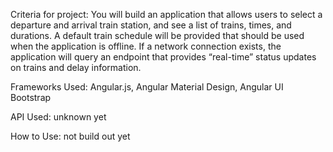 Criteria for project: You will build an application that allows users to select a departure and arrival train station, and see a list of trains, times, and durations. A default train schedule will be provided that should be used when the application is offline. If a network connection exists, the application will query an endpoint that provides “real-time” status updates on trains and delay information.

Frameworks Used: Angular.js, Angular Material Design, Angular UI Bootstrap

API Used: unknown yet

How to Use: not build out yet